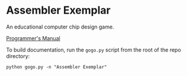 # Assembler Exemplar
An educational computer chip design game.

[Programmer's Manual](docs/programming/index.md)

To build documentation, run the `gogo.py` script from the root of the repo
directory:

```
python gogo.py -n "Assembler Exemplar"
```
